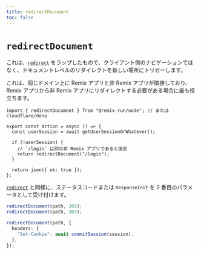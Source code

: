 ```yaml
---
title: redirectDocument
toc: false
---
```


# `redirectDocument`

これは、[`redirect`][redirect] をラップしたもので、クライアント側のナビゲーションではなく、ドキュメントレベルのリダイレクトを新しい場所にトリガーします。

これは、同じドメイン上に Remix アプリと非 Remix アプリが隣接しており、Remix アプリから非 Remix アプリにリダイレクトする必要がある場合に最も役立ちます。

```tsx lines=[1,7]
import { redirectDocument } from "@remix-run/node"; // または cloudflare/deno

export const action = async () => {
  const userSession = await getUserSessionOrWhatever();

  if (!userSession) {
    // `/login` は別の非 Remix アプリであると仮定
    return redirectDocument("/login");
  }

  return json({ ok: true });
};
```

[`redirect`][redirect] と同様に、ステータスコードまたは `ResponseInit` を 2 番目のパラメータとして受け付けます。

```ts
redirectDocument(path, 301);
redirectDocument(path, 303);
```

```ts
redirectDocument(path, {
  headers: {
    "Set-Cookie": await commitSession(session),
  },
});
```

[redirect]: ./redirect


